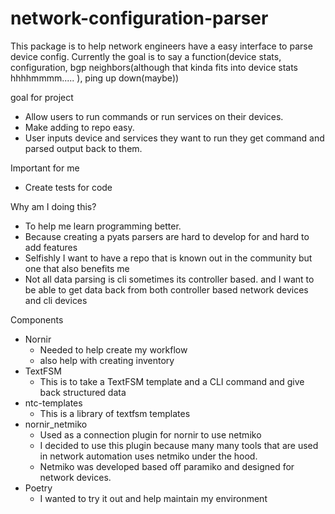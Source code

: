 # network-configuration-parser
This package is to help network engineers have a easy interface to parse device config.
Currently the goal is to say a function(device stats, configuration, bgp neighbors(although that kinda fits into device stats hhhhmmmm..... ), ping up down(maybe))

goal for project
- Allow users to run commands or run services on their devices.
- Make adding to repo easy.
- User inputs device and services they want to run they get command and parsed output back to them.

Important for me
- Create tests for code

Why am I doing this?
- To help me learn programming better.
- Because creating a pyats parsers are hard to develop for and hard to add features
- Selfishly I want to have a repo that is known out in the community but one that also benefits me
- Not all data parsing is cli sometimes its controller based. and I want to be able to get data back from both controller based network devices and cli devices


Components 
- Nornir
  - Needed to help create my workflow
  - also help with creating inventory
- TextFSM
  - This is to take a TextFSM template and a CLI command and give back structured data
- ntc-templates
  - This is a library of textfsm templates
- nornir_netmiko
  - Used as a connection plugin for nornir to use netmiko
  - I decided to use this plugin because many many tools that are used in network automation uses netmiko under the hood.
  - Netmiko was developed based off paramiko and designed for network devices.
- Poetry
  - I wanted to try it out and help maintain my environment